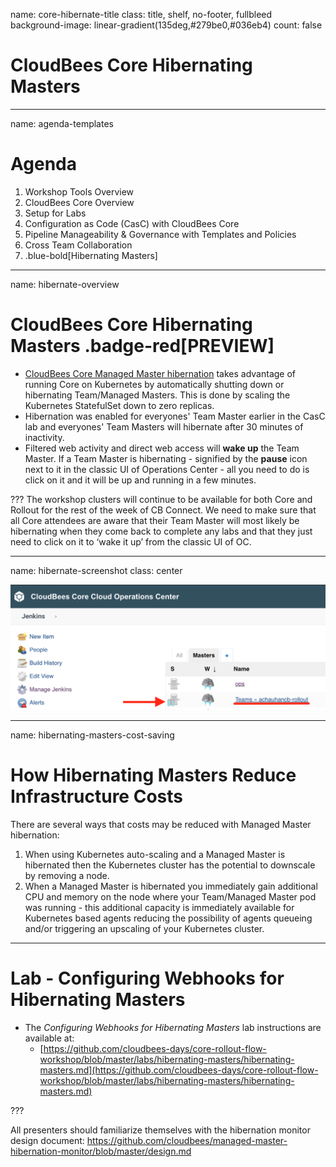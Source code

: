 name: core-hibernate-title
class: title, shelf, no-footer, fullbleed
background-image: linear-gradient(135deg,#279be0,#036eb4)
count: false

# CloudBees Core Hibernating Masters

---
name: agenda-templates
# Agenda

1. Workshop Tools Overview
2. CloudBees Core Overview
3. Setup for Labs
4. Configuration as Code (CasC) with CloudBees Core
5. Pipeline Manageability & Governance with Templates and Policies
6. Cross Team Collaboration
7. .blue-bold[Hibernating Masters]

---
name: hibernate-overview

# CloudBees Core Hibernating Masters .badge-red[PREVIEW]

* [CloudBees Core Managed Master hibernation](https://docs.cloudbees.com/docs/cloudbees-core/latest/cloud-admin-guide/managing-masters#_hibernation_in_managed_masters) takes advantage of running Core on Kubernetes by automatically shutting down or hibernating Team/Managed Masters. This is done by scaling the Kubernetes StatefulSet down to zero replicas.
* Hibernation was enabled for everyones' Team Master earlier in the CasC lab and everyones' Team Masters will hibernate after 30 minutes of inactivity.
* Filtered web activity and direct web access will **wake up** the Team Master. If a Team Master is hibernating - signified by the **pause** icon next to it in the classic UI of Operations Center - all you need to do is click on it and it will be up and running in a few minutes.

???
The workshop clusters will continue to be available for both Core and Rollout for the rest of the week of CB Connect. We need to make sure that all Core attendees are aware that their Team Master will most likely be hibernating when they come back to complete any labs and that they just need to click on it to ‘wake it up’ from the classic UI of OC.

---
name: hibernate-screenshot
class: center

![:scale 80%](img/hibernating-master.png)

---
name: hibernating-masters-cost-saving

# How Hibernating Masters Reduce Infrastructure Costs

There are several ways that costs may be reduced with Managed Master hibernation:

1. When using Kubernetes auto-scaling and a Managed Master is hibernated then the Kubernetes cluster has the potential to downscale by removing a node.
2. When a Managed Master is hibernated you immediately gain additional CPU and memory on the node where your Team/Managed Master pod was running - this additional capacity is immediately available for Kubernetes based agents reducing the possibility of agents queueing and/or triggering an upscaling of your Kubernetes cluster. 

---

# Lab - Configuring Webhooks for Hibernating Masters

* The *Configuring Webhooks for Hibernating Masters* lab instructions are available at: 
  * [https://github.com/cloudbees-days/core-rollout-flow-workshop/blob/master/labs/hibernating-masters/hibernating-masters.md](https://github.com/cloudbees-days/core-rollout-flow-workshop/blob/master/labs/hibernating-masters/hibernating-masters.md)

???

All presenters should familiarize themselves with the hibernation monitor design document: https://github.com/cloudbees/managed-master-hibernation-monitor/blob/master/design.md 